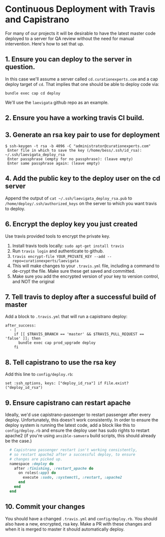 # Continuous Deployment with Travis and Capistrano
For many of our projects it will be desirable to have the latest master code deployed to a server for QA review without the need for manual intervention.
Here's how to set that up.

## 1. Ensure you can deploy to the server in question.
In this case we'll assume a server called `cd.curationexperts.com` and a cap
deploy target of `cd`. That implies that one should be able to deploy code via:
```
bundle exec cap cd deploy
```
We'll use the `laevigata` github repo as an example.

## 2. Ensure you have a working travis CI build.

## 3. Generate an rsa key pair to use for deployment
```
$ ssh-keygen -t rsa -b 4096 -C "administrator@curationexperts.com"
 Enter file in which to save the key (/home/bess/.ssh/id_rsa): ~/.ssh/laevigata_deploy_rsa
 Enter passphrase (empty for no passphrase): (leave empty)
 Enter same passphrase again: (leave empty)
```

## 4. Add the public key to the deploy user on the cd server
Append the output of `cat ~/.ssh/laevigata_deploy_rsa.pub` to `/home/deploy/.ssh/authorized_keys` on the server to which you want
travis to deploy.

## 6. Encrypt the deploy key you just created
Use travis provided tools to encrypt the private key.
1. Install travis tools locally: `sudo apt-get install travis`
1. Run `travis login` and authenticate to github.
1. `travis encrypt-file YOUR_PRIVATE_KEY --add --repo=curationexperts/laevigata`
1. This will make changes to your `.travis.yml` file, including a command to de-crypt the file. Make sure these get saved and committed.
1. Make sure you add the encrypted version of your key to version control, and NOT the original

## 7. Tell travis to deploy after a successful build of master
Add a block to `.travis.yml` that will run a capistrano deploy:
```
after_success:
  - |
    if [[ $TRAVIS_BRANCH == 'master' && $TRAVIS_PULL_REQUEST == 'false' ]]; then
      bundle exec cap prod_upgrade deploy
    fi
```

## 8. Tell capistrano to use the rsa key
Add this line to `config/deploy.rb`:
```
set :ssh_options, keys: ["deploy_id_rsa"] if File.exist?("deploy_id_rsa")
```

## 9. Ensure capistrano can restart apache
Ideally, we'd use capistrano-passenger to restart passenger after every deploy. Unfortunately, this doesn't work consistently. In order to ensure the deploy system is running the latest code, add a block like this to `config/deploy.rb` and ensure the deploy user has sudo rights to restart apache2 (if you're using `ansible-samvera` build scripts, this should already be the case.)

```ruby
  # Capistrano passenger restart isn't working consistently,
  # so restart apache2 after a successful deploy, to ensure
  # changes are picked up.
  namespace :deploy do
    after :finishing, :restart_apache do
      on roles(:app) do
        execute :sudo, :systemctl, :restart, :apache2
      end
    end
  end
```


## 10. Commit your changes
You should have a changed `.travis.yml` and `config/deploy.rb`. You should also have a new, encrypted, rsa key. Make a PR with these changes and when it is merged to master it should automatically deploy.
